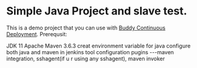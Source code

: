 # Simple Java Project and slave test.
This is a demo project that you can use with [Buddy Continuous Deployment](https://buddy.works).
Prerequsit:

JDK 11
Apache Maven 3.6.3
creat environment variable for java
configure both java and maven in jenkins tool configuration
pugins ---maven integration, sshagent(if u r using any sshagent), maven invoker
